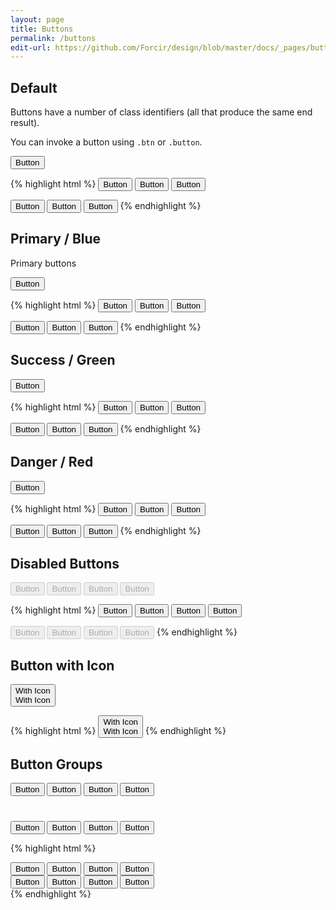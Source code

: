 ```yaml
---
layout: page
title: Buttons
permalink: /buttons
edit-url: https://github.com/Forcir/design/blob/master/docs/_pages/buttons.md
---
```


## Default

Buttons have a number of class identifiers (all that produce the same end result).

You can invoke a button using `.btn` or `.button`.

<div class="button-container">
    <button type="button" class="button">Button</button>
</div>

{% highlight html %}
<button type="button" class="button">Button</button>
<button type="button" class="button button-sm">Button</button>
<button type="button" class="button button-small">Button</button>

<button type="button" class="btn">Button</button>
<button type="button" class="btn btn-sm">Button</button>
<button type="button" class="btn btn-small">Button</button>
{% endhighlight %}

## Primary / Blue

Primary buttons

<div class="button-container">
    <button type="button" class="button button-primary">Button</button>
</div>

{% highlight html %}
<button type="button" class="button button-primary">Button</button>
<button type="button" class="button button-sm button-primary">Button</button>
<button type="button" class="button button-small button-primary">Button</button>

<button type="button" class="btn btn-blue">Button</button>
<button type="button" class="btn btn-sm btn-blue">Button</button>
<button type="button" class="btn btn-small btn-blue">Button</button>
{% endhighlight %}

## Success / Green

<div class="button-container">
    <button type="button" class="button button-success">Button</button>
</div>

{% highlight html %}
<button type="button" class="button button-success">Button</button>
<button type="button" class="button button-sm button-success">Button</button>
<button type="button" class="button button-small button-success">Button</button>

<button type="button" class="btn btn-green">Button</button>
<button type="button" class="btn btn-sm btn-green">Button</button>
<button type="button" class="btn btn-small btn-green">Button</button>
{% endhighlight %}

## Danger / Red

<div class="button-container">
    <button type="button" class="button button-danger">Button</button>
</div>

{% highlight html %}
<button type="button" class="button button-danger">Button</button>
<button type="button" class="button button-sm button-danger">Button</button>
<button type="button" class="button button-small button-danger">Button</button>

<button type="button" class="btn btn-red">Button</button>
<button type="button" class="btn btn-sm btn-red">Button</button>
<button type="button" class="btn btn-small btn-red">Button</button>
{% endhighlight %}

## Disabled Buttons

<div class="button-container">
    <button type="button" class="button" disabled>Button</button>
    <button type="button" class="button button-blue" disabled>Button</button>
    <button type="button" class="button button-green" disabled>Button</button>
    <button type="button" class="button button-red" disabled>Button</button>
</div>

{% highlight html %}
<button type="button" class="button disabled">Button</button>
<button type="button" class="button button-blue disabled">Button</button>
<button type="button" class="button button-green disabled">Button</button>
<button type="button" class="button button-red disabled">Button</button>

<button type="button" class="button" disabled>Button</button>
<button type="button" class="button button-blue" disabled>Button</button>
<button type="button" class="button button-green" disabled>Button</button>
<button type="button" class="button button-red" disabled>Button</button>
{% endhighlight %}

## Button with Icon

<div class="button-container">
    <button type="button" type="button" class="button button-icon">
        <i class="icon ui-1_pencil"></i>
        <div>With Icon</div>
        <span>With Icon</span>
    </button>
</div>

{% highlight html %}
<button type="button" type="button" class="button button-icon">
    <i class="icon icon-pencil"></i>
    <div>With Icon</div>
    <span>With Icon</span>
</button>
{% endhighlight %}

## Button Groups

<div class="btn-group">
     <button type="button" class="btn">Button</button>
     <button type="button" class="btn">Button</button>
     <button type="button" class="btn">Button</button>
     <button type="button" class="btn">Button</button>
</div>

<div class="btn-group btn-group-lg" style="margin-top: 40px;">
     <button type="button" class="btn">Button</button>
     <button type="button" class="btn">Button</button>
     <button type="button" class="btn">Button</button>
     <button type="button" class="btn">Button</button>
</div>

{% highlight html %}
<div class="btn-group">
     <button type="button" class="btn">Button</button>
     <button type="button" class="btn btn-blue">Button</button>
     <button type="button" class="btn btn-green">Button</button>
     <button type="button" class="btn btn-red">Button</button>
</div>

<div class="btn-group btn-group-lg">
     <button type="button" class="btn">Button</button>
     <button type="button" class="btn btn-blue">Button</button>
     <button type="button" class="btn btn-green">Button</button>
     <button type="button" class="btn btn-red">Button</button>
</div>
{% endhighlight %}

